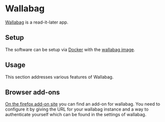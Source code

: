 # Wallabag

[Wallabag](https://github.com/wallabag/wallabag) is a read-it-later app.

## Setup

The software can be setup via [Docker](/wiki/docker.md) with the
[wallabag image](./docker/wallabag_-_wallabag.md).

## Usage

This section addresses various features of Wallabag.

## Browser add-ons

[On the firefox add-on site](https://addons.mozilla.org/de/firefox/addon/linkding-extension/)
you can find an add-on for wallabag.
You need to configure it by giving the URL for your wallabag instance and a way
to authenticate yourself which can be found in the settings of wallabag.
